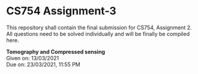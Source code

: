 # CS754 Assignment-3
This repository shall contain the final submission for CS754, Assignment 2.  
All questions need to be solved individually and will be finally be compiled here.

**Tomography and Compressed sensing**  
Given on: 13/03/2021  
Due on: 23/03/2021, 11:55 PM
